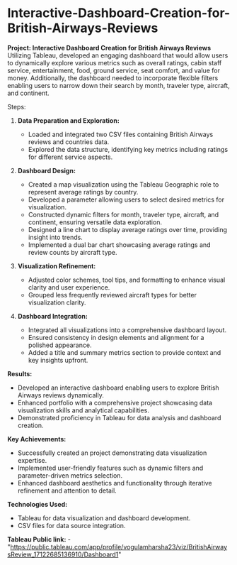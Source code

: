 # Interactive-Dashboard-Creation-for-British-Airways-Reviews

**Project: Interactive Dashboard Creation for British Airways Reviews**
Utilizing Tableau, developed an engaging dashboard that would allow users to dynamically explore various metrics such as overall ratings, cabin staff service, entertainment, food, ground service, seat comfort, and value for money. Additionally, the dashboard needed to incorporate flexible filters enabling users to narrow down their search by month, traveler type, aircraft, and continent.

Steps:
1. **Data Preparation and Exploration:**
   - Loaded and integrated two CSV files containing British Airways reviews and countries data.
   - Explored the data structure, identifying key metrics including ratings for different service aspects.

2. **Dashboard Design:**
   - Created a map visualization using the Tableau Geographic role to represent average ratings by country.
   - Developed a parameter allowing users to select desired metrics for visualization.
   - Constructed dynamic filters for month, traveler type, aircraft, and continent, ensuring versatile data exploration.
   - Designed a line chart to display average ratings over time, providing insight into trends.
   - Implemented a dual bar chart showcasing average ratings and review counts by aircraft type.

3. **Visualization Refinement:**
   - Adjusted color schemes, tool tips, and formatting to enhance visual clarity and user experience.
   - Grouped less frequently reviewed aircraft types for better visualization clarity.

4. **Dashboard Integration:**
   - Integrated all visualizations into a comprehensive dashboard layout.
   - Ensured consistency in design elements and alignment for a polished appearance.
   - Added a title and summary metrics section to provide context and key insights upfront.

**Results:**
- Developed an interactive dashboard enabling users to explore British Airways reviews dynamically.
- Enhanced portfolio with a comprehensive project showcasing data visualization skills and analytical capabilities.
- Demonstrated proficiency in Tableau for data analysis and dashboard creation.

**Key Achievements:**
- Successfully created an project demonstrating data visualization expertise.
- Implemented user-friendly features such as dynamic filters and parameter-driven metrics selection.
- Enhanced dashboard aesthetics and functionality through iterative refinement and attention to detail.

**Technologies Used:**
- Tableau for data visualization and dashboard development.
- CSV files for data source integration.

**Tableau Public link:**
-"https://public.tableau.com/app/profile/vogulamharsha23/viz/BritishAirwaysReview_17122685136910/Dashboard1"
